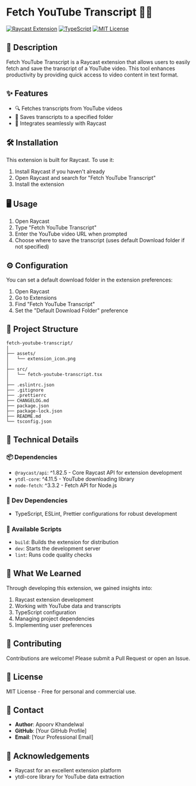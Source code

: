 # Fetch YouTube Transcript 📄🎥

[![Raycast Extension](https://img.shields.io/badge/Raycast-Extension-blue)](https://www.raycast.com)
[![TypeScript](https://img.shields.io/badge/TypeScript-Powered-3178C6?logo=typescript)](https://www.typescriptlang.org/)
[![MIT License](https://img.shields.io/badge/License-MIT-green.svg)](https://opensource.org/licenses/MIT)

## 📝 Description

Fetch YouTube Transcript is a Raycast extension that allows users to easily fetch and save the transcript of a YouTube video. This tool enhances productivity by providing quick access to video content in text format.

## ✨ Features

- 🔍 Fetches transcripts from YouTube videos
- 💾 Saves transcripts to a specified folder
- 🚀 Integrates seamlessly with Raycast

## 🛠 Installation

This extension is built for Raycast. To use it:

1. Install Raycast if you haven't already
2. Open Raycast and search for "Fetch YouTube Transcript"
3. Install the extension

## 🖥 Usage

1. Open Raycast
2. Type "Fetch YouTube Transcript"
3. Enter the YouTube video URL when prompted
4. Choose where to save the transcript (uses default Download folder if not specified)

## ⚙️ Configuration

You can set a default download folder in the extension preferences:

1. Open Raycast
2. Go to Extensions
3. Find "Fetch YouTube Transcript"
4. Set the "Default Download Folder" preference

## 📂 Project Structure

```
fetch-youtube-transcript/
│
├── assets/
│   └── extension_icon.png
│
├── src/
│   └── fetch-youtube-transcript.tsx
│
├── .eslintrc.json
├── .gitignore
├── .prettierrc
├── CHANGELOG.md
├── package.json
├── package-lock.json
├── README.md
└── tsconfig.json
```

## 🧰 Technical Details

### 📦 Dependencies
- `@raycast/api`: ^1.82.5 - Core Raycast API for extension development
- `ytdl-core`: ^4.11.5 - YouTube downloading library
- `node-fetch`: ^3.3.2 - Fetch API for Node.js

### 🔧 Dev Dependencies
- TypeScript, ESLint, Prettier configurations for robust development

### 📜 Available Scripts
- `build`: Builds the extension for distribution
- `dev`: Starts the development server
- `lint`: Runs code quality checks

## 🌱 What We Learned

Through developing this extension, we gained insights into:
1. Raycast extension development
2. Working with YouTube data and transcripts
3. TypeScript configuration
4. Managing project dependencies
5. Implementing user preferences

## 🤝 Contributing

Contributions are welcome! Please submit a Pull Request or open an Issue.

## 📄 License

MIT License - Free for personal and commercial use.

## 👤 Contact

- **Author**: Apoorv Khandelwal
- **GitHub**: [Your GitHub Profile]
- **Email**: [Your Professional Email]

## 🙏 Acknowledgements

- Raycast for an excellent extension platform
- ytdl-core library for YouTube data extraction
